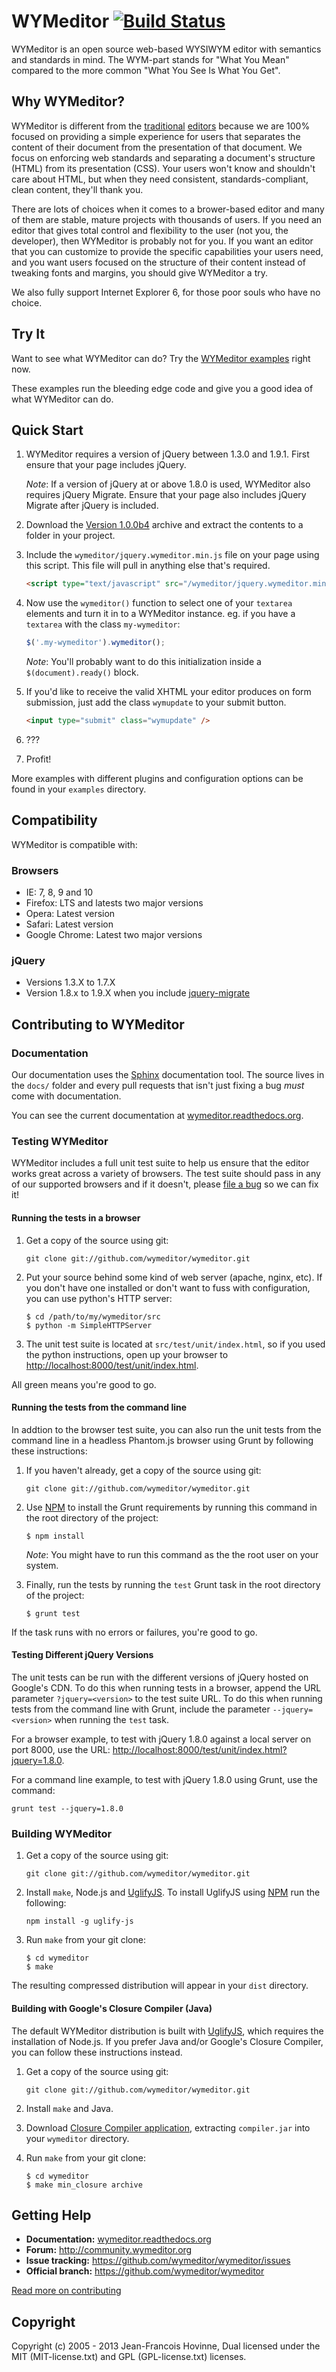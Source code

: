 # WYMeditor [![Build Status](https://travis-ci.org/wymeditor/wymeditor.png)](https://travis-ci.org/wymeditor/wymeditor)

WYMeditor is an open source web-based WYSIWYM editor with semantics and
standards in mind. The WYM-part stands for "What You Mean" compared to
the more common "What You See Is What You Get".

## Why WYMeditor?

WYMeditor is different from the [traditional](http://www.tinymce.com/)
[editors](http://ckeditor.com/) because we are 100% focused on providing
a simple experience for users that separates the content of their
document from the presentation of that document.  We focus on enforcing
web standards and separating a document's structure (HTML) from its
presentation (CSS). Your users won't know and shouldn't care about HTML,
but when they need consistent, standards-compliant, clean content,
they'll thank you.

There are lots of choices when it comes to a brower-based editor and
many of them are stable, mature projects with thousands of users. If you
need an editor that gives total control and flexibility to the user (not
you, the developer), then WYMeditor is probably not for you. If you want
an editor that you can customize to provide the specific capabilities
your users need, and you want users focused on the structure of their
content instead of tweaking fonts and margins, you should give WYMeditor
a try.

We also fully support Internet Explorer 6, for those poor souls who have
no choice.

## Try It

Want to see what WYMeditor can do? Try the [WYMeditor
examples](http://wymeditor.no.de/wymeditor/examples/) right now.

These examples run the bleeding edge code and give you a good idea of
what WYMeditor can do.

## Quick Start

1. WYMeditor requires a version of jQuery between 1.3.0 and 1.9.1. First
   ensure that your page includes jQuery.

    *Note*: If a version of jQuery at or above 1.8.0 is used, WYMeditor
    also requires jQuery Migrate. Ensure that your page also includes
    jQuery Migrate after jQuery is included.

2. Download the [Version
   1.0.0b4](https://github.com/downloads/wymeditor/wymeditor/wymeditor-1.0.0b4.tar.gz)
   archive and extract the contents to a folder in your project.

3. Include the `wymeditor/jquery.wymeditor.min.js` file on your page
   using this script. This file will pull in anything else that's
   required.

    ```html
    <script type="text/javascript" src="/wymeditor/jquery.wymeditor.min.js"></script>
    ```

4. Now use the `wymeditor()` function to select one of your `textarea`
   elements and turn it in to a WYMeditor instance. eg. if you have a
   `textarea` with the class `my-wymeditor`:

    ```javascript
    $('.my-wymeditor').wymeditor();
    ```
    *Note*: You'll probably want to do this initialization inside a
    `$(document).ready()` block.

5. If you'd like to receive the valid XHTML your editor produces on form
   submission, just add the class `wymupdate` to your submit button.

    ```html
    <input type="submit" class="wymupdate" />
    ```

6. ???

7. Profit!

More examples with different plugins and configuration options can be
found in your `examples` directory.

## Compatibility

WYMeditor is compatible with:

### Browsers

* IE: 7, 8, 9 and 10
* Firefox: LTS and latests two major versions
* Opera: Latest version
* Safari: Latest version
* Google Chrome: Latest two major versions

### jQuery

* Versions 1.3.X to 1.7.X
* Version 1.8.x to 1.9.X when you include
  [jquery-migrate](https://github.com/jquery/jquery-migrate/)

## Contributing to WYMeditor

### Documentation

Our documentation uses the [Sphinx](http://sphinx-doc.org/)
documentation tool.  The source lives in the `docs/` folder and every
pull requests that isn't just fixing a bug *must* come with
documentation.

You can see the current documentation at
[wymeditor.readthedocs.org](http://wymeditor.readthedocs.org).

### Testing WYMeditor

WYMeditor includes a full unit test suite to help us ensure that the editor
works great across a variety of browsers. The test suite should pass in any of
our supported browsers and if it doesn't, please [file a
bug](https://github.com/wymeditor/wymeditor/issues/new) so we can fix it!

#### Running the tests in a browser

1. Get a copy of the source using git:
    
    ```shell
    git clone git://github.com/wymeditor/wymeditor.git
    ```

2. Put your source behind some kind of web server (apache, nginx, etc). If you
don't have one installed or don't want to fuss with configuration, you can use
python's HTTP server:

    ```shell
    $ cd /path/to/my/wymeditor/src
    $ python -m SimpleHTTPServer
    ```

3. The unit test suite is located at `src/test/unit/index.html`, so if you used
the python instructions, open up your browser to
[http://localhost:8000/test/unit/index.html](http://localhost:8000/test/unit/index.html).

All green means you're good to go.

#### Running the tests from the command line

In addtion to the browser test suite, you can also run the unit tests
from the command line in a headless Phantom.js browser using Grunt by
following these instructions:

1. If you haven't already, get a copy of the source using git:
    
    ```shell
    git clone git://github.com/wymeditor/wymeditor.git
    ```
2. Use [NPM](http://npmjs.org/) to install the Grunt requirements by running
   this command in the root directory of the project:

    ```shell
    $ npm install
    ```
    *Note*: You might have to run this command as the the root user on your
    system.

3. Finally, run the tests by running the `test` Grunt task in the root
   directory of the project:

    ```shell
    $ grunt test
    ```

If the task runs with no errors or failures, you're good to go.

#### Testing Different jQuery Versions

The unit tests can be run with the different versions of jQuery hosted on
Google's CDN. To do this when running tests in a browser, append the URL
parameter `?jquery=<version>` to the test suite URL. To do this when
running tests from the command line with Grunt, include the parameter
`--jquery=<version>` when running the `test` task. 

For a browser example, to test with jQuery 1.8.0 against a local server
on port 8000, use the URL:
[http://localhost:8000/test/unit/index.html?jquery=1.8.0](http://localhost:8000/test/unit/?jquery=1.8.0).

For a command line example, to test with jQuery 1.8.0 using Grunt, use
the command:

```shell
grunt test --jquery=1.8.0
```

### Building WYMeditor


1. Get a copy of the source using git:

    ```shell
    git clone git://github.com/wymeditor/wymeditor.git
    ```

2. Install `make`, Node.js and [UglifyJS](https://github.com/mishoo/UglifyJS/).
   To install UglifyJS using [NPM](http://npmjs.org/) run the following:

    ```shell
    npm install -g uglify-js
    ```

3. Run `make` from your git clone:

    ```shell
    $ cd wymeditor
    $ make
    ```

The resulting compressed distribution will appear in your `dist` directory.

#### Building with Google's Closure Compiler (Java)

The default WYMeditor distribution is built with
[UglifyJS](https://github.com/mishoo/UglifyJS), which requires the installation
of Node.js. If you prefer Java and/or Google's Closure Compiler, you can follow
these instructions instead.

1. Get a copy of the source using git:
    
    ```shell
    git clone git://github.com/wymeditor/wymeditor.git
    ```

2. Install `make` and Java.

3. Download [Closure Compiler
   application](https://developers.google.com/closure/compiler/), extracting
   `compiler.jar` into your `wymeditor` directory.

4. Run `make` from your git clone:

    ```shell
    $ cd wymeditor
    $ make min_closure archive
    ```

## Getting Help

 - **Documentation:** [wymeditor.readthedocs.org](http://wymeditor.readthedocs.org)
 - **Forum:** http://community.wymeditor.org
 - **Issue tracking:** https://github.com/wymeditor/wymeditor/issues
 - **Official branch:** https://github.com/wymeditor/wymeditor

[Read more on contributing](https://wymeditor.readthedocs.org/en/latest/version_2.0/contributing.html)

## Copyright

Copyright (c) 2005 - 2013 Jean-Francois Hovinne,
Dual licensed under the MIT (MIT-license.txt)
and GPL (GPL-license.txt) licenses.
